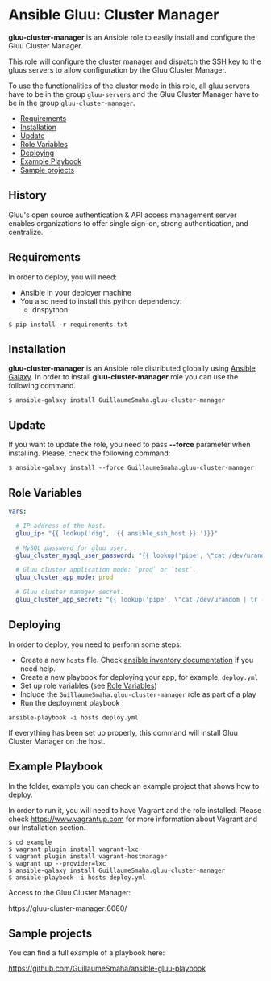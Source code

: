Ansible Gluu: Cluster Manager
==========

**gluu-cluster-manager** is an Ansible role to easily install and configure the Gluu Cluster Manager.

This role will configure the cluster manager and dispatch the SSH key to the gluus servers to allow configuration by the Gluu Cluster Manager.

To use the functionalities of the cluster mode in this role, all gluu servers have to be in the group `gluu-servers`
 and the Gluu Cluster Manager have to be in the group `gluu-cluster-manager`.


- [Requirements](#requirements)
- [Installation](#installation)
- [Update](#update)
- [Role Variables](#role-variables)
- [Deploying](#deploying)
- [Example Playbook](#example-playbook)
- [Sample projects](#sample-projects)

History
-------

Gluu's open source authentication & API access management server enables organizations to offer single sign-on, strong authentication, and centralize.

Requirements
------------

In order to deploy, you will need:

* Ansible in your deployer machine
* You also need to install this python dependency:
  - dnspython

```
$ pip install -r requirements.txt
```

Installation
------------

**gluu-cluster-manager** is an Ansible role distributed globally using [Ansible Galaxy](https://galaxy.ansible.com/). In order to install **gluu-cluster-manager** role you can use the following command.

```
$ ansible-galaxy install GuillaumeSmaha.gluu-cluster-manager
```


Update
------

If you want to update the role, you need to pass **--force** parameter when installing. Please, check the following command:

```
$ ansible-galaxy install --force GuillaumeSmaha.gluu-cluster-manager
```


Role Variables
--------------


```yaml
vars:

  # IP address of the host.
  gluu_ip: "{{ lookup('dig', '{{ ansible_ssh_host }}.')}}"

  # MySQL password for gluu user.
  gluu_cluster_mysql_user_password: "{{ lookup('pipe', \"cat /dev/urandom | tr -dc 'a-zA-Z0-9' | fold -w 12 | head -n 1\") }}"

  # Gluu cluster application mode: `prod` or `test`.
  gluu_cluster_app_mode: prod

  # Gluu cluster manager secret.
  gluu_cluster_app_secret: "{{ lookup('pipe', \"cat /dev/urandom | tr -dc 'a-zA-Z0-9' | fold -w 32 | head -n 1\") }}"
```

Deploying
---------

In order to deploy, you need to perform some steps:

* Create a new `hosts` file. Check [ansible inventory documentation](http://docs.ansible.com/intro_inventory.html) if you need help.
* Create a new playbook for deploying your app, for example, `deploy.yml`
* Set up role variables (see [Role Variables](#role-variables))
* Include the `GuillaumeSmaha.gluu-cluster-manager` role as part of a play
* Run the deployment playbook

```ansible-playbook -i hosts deploy.yml```

If everything has been set up properly, this command will install Gluu Cluster Manager on the host.


Example Playbook
----------------

In the folder, example you can check an example project that shows how to deploy.

In order to run it, you will need to have Vagrant and the role installed. Please check https://www.vagrantup.com for more information about Vagrant and our Installation section.

```
$ cd example
$ vagrant plugin install vagrant-lxc
$ vagrant plugin install vagrant-hostmanager
$ vagrant up --provider=lxc
$ ansible-galaxy install GuillaumeSmaha.gluu-cluster-manager
$ ansible-playbook -i hosts deploy.yml
```

Access to the Gluu Cluster Manager:

https://gluu-cluster-manager:6080/

Sample projects
---------------
You can find a full example of a playbook here:

https://github.com/GuillaumeSmaha/ansible-gluu-playbook

